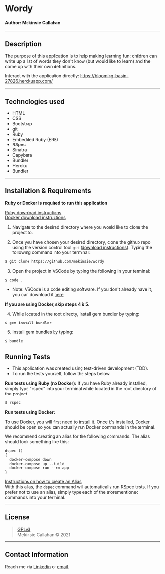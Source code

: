 # Wordy
#### **Author: Mekinsie Callahan**
* * *
## Description
 The purpose of this application is to help making learning fun: children can write up a list of words they don't know (but would like to learn) and the come up with their own definitions. 

Interact with the application directly:
https://blooming-basin-27826.herokuapp.com/
* * *

## Technologies used

* HTML
* CSS
* Bootstrap
* git
* Ruby
* Embedded Ruby (ERB)
* RSpec
* Sinatra
* Capybara
* Bundler
* Heroku
* Bundler

* * *
## Installation & Requirements
**Ruby or Docker is required to run this application**

 <a href="https://www.learnhowtoprogram.com/ruby-and-rails/getting-started-with-ruby/installing-ruby">Ruby download instructions</a>  
 <a href="https://www.learnhowtoprogram.com/ruby-and-rails/docker-with-ruby/installing-docker">Docker download instructions</a>  
1. Navigate to the desired directory where you would like to clone the project to.

2. Once you have chosen your desired directory, clone the github repo using the version control tool `git` (<a href="https://www.learnhowtoprogram.com/introduction-to-programming/getting-started-with-intro-to-programming/git-and-github">download instructions</a>). Typing the following command into your terminal:
```bash
$ git clone https://github.com/mekinsie/wordy
```
3. Open the project in VSCode by typing the following in your terminal:

``` bash
$ code .
```
* Note: VSCode is a code editing software. If you don't already have it, you can download it <a href="https://code.visualstudio.com/">here</a>  

**If you are using Docker, skip steps 4 & 5.**

4. While located in the root directy, install gem bundler by typing:

``` bash
$ gem install bundler
```

5. Install gem bundles by typing:

``` bash
$ bundle
```

## Running Tests
* This application was created using test-driven development (TDD).
* To run the tests yourself, follow the steps below. 

**Run tests using Ruby (no Docker):**
If you have Ruby already installed, simply type "rspec" into your terminal while located in the root directory of the project.
``` bash
$ rspec
```

**Run tests using Docker:**

To use Docker, you will first need to [install](https://docs.docker.com/get-docker/) it. Once it's installed, Docker should be open so you can actually run Docker commands in the terminal.

We recommend creating an alias for the following commands. The alias should look something like this:

```
dspec ()
{
  docker-compose down
  docker-compose up --build
  docker-compose run --rm app
}
```
<a href="https://www.learnhowtoprogram.com/ruby-and-rails/docker-with-ruby/using-aliases">Instructions on how to create an Alias</a>  
With this alias, the `dspec` command will automatically run RSpec tests. If you prefer not to use an alias, simply type each of the aforementioned commands into your terminal.

* * *

## License
> [GPLv3](https://choosealicense.com/licenses/gpl-3.0/)\
> Mekinsie Callahan &copy; 2021

* * *

## Contact Information

Reach me via <a href="https://www.linkedin.com/in/mekinsie/" target="_blank">Linkedin</a> or <a href="mailto:mekinsie.aja@gmail.com" target="_blank">email</a></li>.
